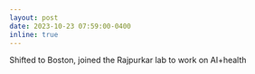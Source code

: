 ```yaml
---
layout: post
date: 2023-10-23 07:59:00-0400
inline: true
---
```


Shifted to Boston, joined the Rajpurkar lab to work on AI+health